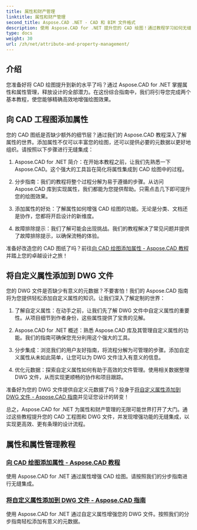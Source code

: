 ```yaml
---
title: 属性和财产管理
linktitle: 属性和财产管理
second_title: Aspose.CAD .NET - CAD 和 BIM 文件格式
description: 使用 Aspose.CAD for .NET 提升您的 CAD 绘图！通过教程学习如何无缝添加属性和自定义属性。毫不费力地增强您的设计。
type: docs
weight: 30
url: /zh/net/attribute-and-property-management/
---
```



## 介绍

您准备好将 CAD 绘图提升到新的水平了吗？通过 Aspose.CAD for .NET 掌握属性和属性管理，释放设计的全部潜力。在这份综合指南中，我们将引导您完成两个基本教程，使您能够精确高效地增强绘图效果。

## 向 CAD 工程图添加属性

您的 CAD 图纸是否缺少额外的细节层？通过我们的 Aspose.CAD 教程深入了解属性的世界。添加属性不仅可以丰富您的绘图，还可以提供必要的元数据以更好地组织。请按照以下步骤进行无缝集成：

1. Aspose.CAD for .NET 简介：在开始本教程之前，让我们先熟悉一下 Aspose.CAD。这个强大的工具旨在简化将属性集成到 CAD 绘图中的过程。

2. 分步指南：我们的教程将整个过程分解为易于遵循的步骤。从访问 Aspose.CAD 库到实现属性，我们都能为您提供帮助。只需点击几下即可提升您的绘图效果。

3. 添加属性的好处：了解属性如何增强 CAD 绘图的功能。无论是分类、文档还是协作，您都将开启设计的新维度。

4. 故障排除提示：我们了解可能会出现挑战。我们的教程解决了常见问题并提供了故障排除提示，以确保流畅的体验。

准备好改造您的 CAD 图纸了吗？前往[向 CAD 绘图添加属性 - Aspose.CAD 教程](./adding-attributes-to-cad-drawings/)并踏上您的卓越设计之旅！

## 将自定义属性添加到 DWG 文件

您的 DWG 文件是否缺少有意义的元数据？不要害怕！我们的 Aspose.CAD 指南将为您提供轻松添加自定义属性的知识。让我们深入了解定制的世界：

1. 了解自定义属性：在动手之前，让我们先了解 DWG 文件中自定义属性的重要性。从项目细节到作者身份，这些属性提供了宝贵的见解。

2. Aspose.CAD for .NET 概述：熟悉 Aspose.CAD 库及其管理自定义属性的功能。我们的指南可确保您充分利用这个强大的工具。

3. 分步集成：浏览我们的用户友好指南，将流程分解为可管理的步骤。添加自定义属性从未如此简单，让您可以为 DWG 文件注入有意义的信息。

4. 优化元数据：探索自定义属性如何有助于高效的文件管理。使用相关数据整理 DWG 文件，从而实现更顺畅的协作和项目跟踪。

准备好为您的 DWG 文件提供自定义元数据了吗？投身于[将自定义属性添加到 DWG 文件 - Aspose.CAD 指南](./adding-custom-properties-to-dwg/)并见证您设计的转变！

总之，Aspose.CAD for .NET 为属性和财产管理的无限可能世界打开了大门。通过这些教程提升您的 CAD 工程图和 DWG 文件，并发现增强功能的无缝集成，以实现更高效、更有条理的设计流程。
## 属性和属性管理教程
### [向 CAD 绘图添加属性 - Aspose.CAD 教程](./adding-attributes-to-cad-drawings/)
使用 Aspose.CAD for .NET 通过属性增强 CAD 绘图。请按照我们的分步指南进行无缝集成。
### [将自定义属性添加到 DWG 文件 - Aspose.CAD 指南](./adding-custom-properties-to-dwg/)
使用 Aspose.CAD for .NET 通过自定义属性增强您的 DWG 文件。按照我们的分步指南轻松添加有意义的元数据。